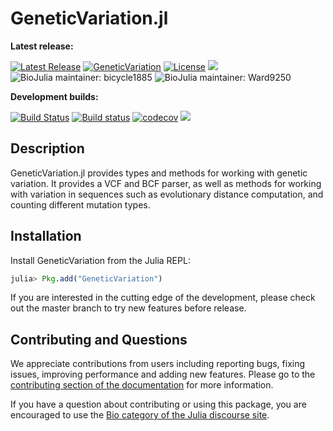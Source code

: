 # GeneticVariation.jl

**Latest release:**

[![Latest Release](https://img.shields.io/github/release/BioJulia/GeneticVariation.jl.svg)](https://github.com/BioJulia/GeneticVariation.jl/releases/latest)
[![GeneticVariation](http://pkg.julialang.org/badges/GeneticVariation_0.6.svg)](http://pkg.julialang.org/?pkg=GeneticVariation)
[![License](https://img.shields.io/badge/license-MIT-green.svg)](https://github.com/BioJulia/GeneticVariation.jl/blob/master/LICENSE)
[![](https://img.shields.io/badge/docs-stable-blue.svg)](https://biojulia.github.io/GeneticVariation.jl/stable)
![BioJulia maintainer: bicycle1885](https://img.shields.io/badge/BioJulia%20Maintainer-bicycle1885-orange.svg)
![BioJulia maintainer: Ward9250](https://img.shields.io/badge/BioJulia%20Maintainer-Ward9250-orange.svg)

**Development builds:**

[![Build Status](https://travis-ci.org/BioJulia/GeneticVariation.jl.svg?branch=master)](https://travis-ci.org/BioJulia/GeneticVariation.jl)
[![Build status](https://ci.appveyor.com/api/projects/status/29um8ekg6en3s23a?svg=true)](https://ci.appveyor.com/project/Ward9250/geneticvariation-jl)
[![codecov](https://codecov.io/gh/BioJulia/GeneticVariation.jl/branch/master/graph/badge.svg)](https://codecov.io/gh/BioJulia/GeneticVariation.jl)
[![](https://img.shields.io/badge/docs-latest-blue.svg)](https://biojulia.github.io/GeneticVariation.jl/latest)

## Description

GeneticVariation.jl provides types and methods for working with genetic variation.
It provides a VCF and BCF parser, as well as methods for working with variation
in sequences such as evolutionary distance computation, and counting different
mutation types.

## Installation

Install GeneticVariation from the Julia REPL:

```julia
julia> Pkg.add("GeneticVariation")
```

If you are interested in the cutting edge of the development, please check out
the master branch to try new features before release.

## Contributing and Questions

We appreciate contributions from users including reporting bugs, fixing issues,
improving performance and adding new features.
Please go to the [contributing section of the documentation](biojulia.github.io/GeneticVariation.jl/stable/contributing)
for more information.

If you have a question about
contributing or using this package, you are encouraged to use the
[Bio category of the Julia discourse
site](https://discourse.julialang.org/c/domain/bio).

